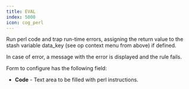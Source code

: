 ```yaml
---
title: EVAL
index: 5000
icon: cog_perl
---
```


Run perl code and trap run-time errors, assigning the return value to the stash variable data_key (see op context menu from above) if defined.

In case of error, a message with the error is displayed and the rule fails.

Form to configure has the following field:

- **Code** - Text area to be filled with perl instructions.


